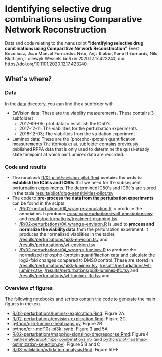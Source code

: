 # Identifying selective drug combinations using Comparative Network Reconstruction

Data and code relating to the manuscript **"Identifying selective drug combinations using Comparative Network Reconstruction"**
Evert Bosdriesz, Joao Manuel Fernandes Neto, Anja Sieber, Rene R Bernards, Nils Bluthgen, Lodewyk Wessels
bioRxiv 2020.12.17.423240; doi: https://doi.org/10.1101/2020.12.17.423240

## What's where?

### Data

In the [data](https://github.com/evertbosdriesz/cnr-selective-combos/tree/master/data) directory, you can find the a subfolder with
  * EnVision data: These are the viability measurements. These contains 3 subfolders
      * 2017-09-05; pilot data to establish the IC50's.
      * 2017-12-11; The viabilities for the perturbation experiments
      * 2018-12-03; The viabilities from the validation experiment 
  * Luminex data: These are the (phospho-)protein quantification measurements
The Korkola et al. subfolder contains previously published RPPA data that is only used to determine the quasi-steady state timepoint at which our Luminex data are recorded. 

### Code and results 

  * The notebook [R/01-pilot/envision-pilot.Rmd](https://github.com/evertbosdriesz/cnr-selective-combos/blob/master/R/01-pilot/envision-pilot.Rmd) contains the code to **establish the IC50s and IC90s** that we need for the subsequent perturbation experiments. The determined IC50's and IC90's are stored in the table [results/pilot/drug-sensitivities-pilot.tsv](https://github.com/evertbosdriesz/cnr-selective-combos/blob/master/results/pilot/drug-sensitivities-pilot.tsv)
  * The code to **pre-process the data from the perturbation experiments** can be found in the scipts
      * [/R/02-perturbations/00_wrangle-annotation.R](https://github.com/evertbosdriesz/cnr-selective-combos/blob/master/R/02-perturbations/00_wrangle-annotation.R) to produce the annotation. It produces [/results/perturbations/well-annotations.tsv](https://github.com/evertbosdriesz/cnr-selective-combos/blob/master/results/perturbations/well-annotations.tsv) and [results/perturbations/treatment-mapping.tsv](https://github.com/evertbosdriesz/cnr-selective-combos/blob/master/results/perturbations/treatment-mapping.tsv)
      *  [/R/02-perturbations/00_wrangle-envision.R](https://github.com/evertbosdriesz/cnr-selective-combos/blob/master/R/02-perturbations/00_wrangle-envision.R) is used to **process and normalize the viability data** from the perturabtion experiment. It produces the normalized viabilities in the tables [/results/perturbations/pi3k-envision.tsv](https://github.com/evertbosdriesz/cnr-selective-combos/blob/master/results/perturbations/pi3k-envision.tsv) and [/results/perturbations/wt-envision.tsv](https://github.com/evertbosdriesz/cnr-selective-combos/blob/master/results/perturbations/wt-envision.tsv)
      *  [/R/02-perturbations/00_wrangle-luminex.R](https://github.com/evertbosdriesz/cnr-selective-combos/blob/master/R/02-perturbations/00_wrangle-luminex.R) to produce the normalized (phospho-)protein quantifitaction data and calculate the log2-fold changes compared to DMSO control. These are stored in [/results/perturbations/pi3k-luminex.tsv](https://github.com/evertbosdriesz/cnr-selective-combos/blob/master/results/perturbations/pi3k-luminex.tsv), [/results/perturbations/wt-luminex.tsv](https://github.com/evertbosdriesz/cnr-selective-combos/blob/master/results/perturbations/wt-luminex.tsv), [/results/perturbations/pi3k-luminex-lfc.tsv](https://github.com/evertbosdriesz/cnr-selective-combos/blob/master/results/perturbations/pi3k-luminex-lfc.tsv) and [/results/perturbations/wt-luminex-lfc.tsv](https://github.com/evertbosdriesz/cnr-selective-combos/blob/master/results/perturbations/wt-luminex-lfc.tsv) and 




### Overview of figures

The following notebooks and scripts contain the code to generate the main figures in the text.

  * [R/02-perturbations/luminex-exploration.Rmd](https://github.com/evertbosdriesz/cnr-selective-combos/blob/master/R/02-perturbations/luminex-exploration.Rmd): Figure 2A.
  * [R/02-perturbations/envision-exploration.Rmd](https://github.com/evertbosdriesz/cnr-selective-combos/blob/master/R/02-perturbations/envision-exploration.Rmd): Figure 2C.
  * [python/gen-luminex-heatmaps.py](https://github.com/evertbosdriesz/cnr-selective-combos/blob/master/python/gen-luminex-heatmaps.py): Figure 2B
  * [python/cnr-mcf10a-pi3k.ipynb](https://github.com/evertbosdriesz/cnr-selective-combos/blob/master/python/cnr-mcf10a-pi3k.ipynb): Figure 3 and 5A
  * [R/02-perturbations/mapping-signaling-drugresponse.Rmd](https://github.com/evertbosdriesz/cnr-selective-combos/blob/master/R/02-perturbations/mapping-signaling-drugresponse.Rmd): Figure 4
  * [mathematica/optimize-combinations.nb](https://github.com/evertbosdriesz/cnr-selective-combos/blob/master/mathematica/optimize-combinations.nb) (and [python/plot-heatmap-optimization-selection.py](https://github.com/evertbosdriesz/cnr-selective-combos/blob/master/python/plot-heatmap-optimization-selection.py)): Figure 5 B and C
  * [R/03-validation/validation-analysis.Rmd](https://github.com/evertbosdriesz/cnr-selective-combos/blob/master/R/03-validation/validation-analysis.Rmd): Figure 5D-F
